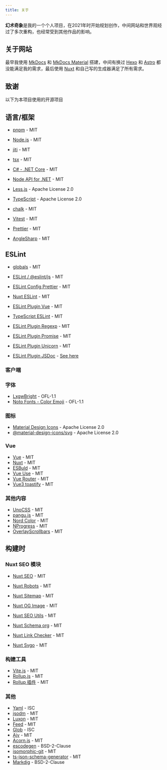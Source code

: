 ```yaml
---
title: 关于
---
```


**幻术奇象**是我的一个个人项目，在2021年时开始规划创作，中间网站和世界观经过了多次重构，也经常受到其他作品的影响。

## 关于网站

最早我使用 [MkDocs](https://github.com/mkdocs/mkdocs) 和 [MkDocs Material](https://github.com/mkdocs/mkdocs) 搭建，中间有换过 [Hexo](https://github.com/hexojs/hexo) 和 [Astro](https://github.com/withastro/astro) 都没能满足我的需求，最后使用 [Nuxt](https://github.com/nuxt/nuxt) 和自己写的生成器满足了所有需求。

## 致谢

以下为本项目使用的开源项目

## 语言/框架

- [pnpm](https://github.com/pnpm/pnpm) - MIT
- [Node.js](https://github.com/nodejs/node) - MIT

- [jiti](https://github.com/unjs/jiti) - MIT
- [tsx](https://github.com/privatenumber/tsx) - MIT

- [C# - .NET Core](https://github.com/dotnet/sdk) - MIT
- [Node API for .NET](https://github.com/microsoft/node-api-dotnet) - MIT

- [Less.js](https://github.com/less/less.js) - Apache License 2.0
- [TypeScript](https://github.com/microsoft/TypeScript) - Apache License 2.0

- [chalk](https://github.com/chalk/chalk) - MIT
- [Vitest](https://github.com/vitest-dev/vitest) - MIT
- [Prettier](https://github.com/prettier/prettier) - MIT
- [AngleSharp](https://github.com/AngleSharp/AngleSharp) - MIT

## ESLint

- [globals](https://www.npmjs.com/package/globals) - MIT
- [ESLint / @eslint/js](https://github.com/eslint/eslint) - MIT
- [ESLint Config Prettier](https://github.com/prettier/eslint-config-prettier) - MIT

- [Nuxt ESLint](https://github.com/nuxt/eslint) - MIT
- [ESLint Plugin Vue](https://github.com/vuejs/eslint-plugin-vue) - MIT
- [TypeScript ESLint](https://github.com/typescript-eslint/typescript-eslint) - MIT
- [ESLint Plugin Regexp](https://github.com/ota-meshi/eslint-plugin-regexp) - MIT
- [ESLint Plugin Promise](https://github.com/eslint-community/eslint-plugin-promise) - MIT
- [ESLint Plugin Unicorn](https://github.com/sindresorhus/eslint-plugin-unicorn) - MIT
- [ESLint Plugin JSDoc](https://github.com/gajus/eslint-plugin-jsdoc) - [See here](https://github.com/gajus/eslint-plugin-jsdoc/blob/main/LICENSE)

### 客户端

### 字体

- [LxgwBright](https://github.com/lxgw/LxgwBright) - OFL-1.1
- [Noto Fonts - Color Emoji](https://github.com/googlefonts/noto-emoji) - OFL-1.1

### 图标

- [Material Design Icons](https://github.com/google/material-design-icons) - Apache License 2.0
- [@material-design-icons/svg](https://github.com/marella/material-design-icons) - Apache License 2.0

### Vue

- [Vue](https://github.com/vuejs) - MIT
- [Nuxt](https://github.com/nuxt/nuxt) - MIT
- [ESBuld](https://github.com/evanw/esbuild) - MIT
- [Vue Use](https://github.com/vueuse/vueuse) - MIT
- [Vue Router](https://github.com/vuejs/router) - MIT
- [Vue3 toastify](https://github.com/jerrywu001/vue3-toastify) - MIT

### 其他内容

- [UnoCSS](https://github.com/unocss/unocss) - MIT
- [pangu.js](https://github.com/vinta/pangu.js) - MIT
- [Nord Color](https://github.com/nordtheme/nord) - MIT
- [NProgress](https://github.com/rstacruz/nprogress) - MIT
- [OverlayScrollbars](https://github.com/KingSora/OverlayScrollbars) - MIT

## 构建时

### Nuxt SEO 模块

- [Nuxt SEO](https://github.com/harlan-zw/nuxt-seo) - MIT
- [Nuxt Robots](https://github.com/nuxt-modules/robots) - MIT
- [Nuxt Sitemap](https://github.com/nuxt-modules/sitemap) - MIT
- [Nuxt OG Image](https://github.com/nuxt-modules/og-image) - MIT
- [Nuxt SEO Utils](https://github.com/harlan-zw/nuxt-seo-utils) - MIT
- [Nuxt Schema org](https://github.com/harlan-zw/nuxt-schema-org) - MIT
- [Nuxt Link Checker](https://github.com/harlan-zw/nuxt-link-checker) - MIT

- [Nuxt Svgo](https://github.com/cpsoinos/nuxt-svgo) - MIT

### 构建工具

- [Vite.js](https://github.com/vitejs/vite) - MIT
- [Rollup.js](https://github.com/rollup/rollup) - MIT
- [Rollup 插件](https://github.com/rollup/plugins) - MIT

### 其他

- [Yaml](https://github.com/eemeli/yaml) - ISC
- [jsodm](https://github.com/jsdom/jsdom) - MIT
- [Luxon](https://github.com/moment/luxon) - MIT
- [Feed](https://github.com/jpmonette/feed) - MIT
- [Glob](https://github.com/isaacs/node-glob) - ISC
- [Ajv](https://github.com/ajv-validator/ajv) - MIT
- [Acorn.js](https://github.com/acornjs/acorn) - MIT
- [escodegen](https://github.com/estools/escodegen) - BSD-2-Clause
- [isomorphic-git](https://github.com/isomorphic-git/isomorphic-git) - MIT
- [ts-json-schema-generator](https://github.com/vega/ts-json-schema-generator) - MIT
- [Markdig](https://github.com/xoofx/markdig) - BSD-2-Clause
